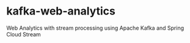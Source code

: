 # kafka-web-analytics
Web Analytics with stream processing using Apache Kafka and Spring Cloud Stream
